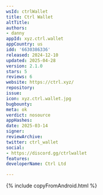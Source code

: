 ```yaml
---
wsId: ctrlWallet
title: Ctrl Wallet
altTitle: 
authors:
- danny
appId: xyz.ctrl.wallet
appCountry: us
idd: '6630386336'
released: 2024-12-10
updated: 2025-04-28
version: 2.1.0
stars: 5
reviews: 6
website: https://ctrl.xyz/
repository: 
issue: 
icon: xyz.ctrl.wallet.jpg
bugbounty: 
meta: ok
verdict: nosource
appHashes: 
date: 2025-03-14
signer: 
reviewArchive: 
twitter: ctrl_wallet
social:
- https://discord.gg/ctrlwallet
features: 
developerName: Ctrl Ltd

---
```


{% include copyFromAndroid.html %}